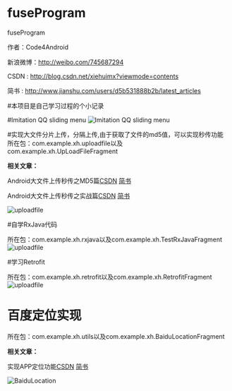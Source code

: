 # fuseProgram
fuseProgram

   作者：Code4Android

   新浪微博：http://weibo.com/745687294

   CSDN  :    http://blog.csdn.net/xiehuimx?viewmode=contents

   简书   :   http://www.jianshu.com/users/d5b531888b2b/latest_articles

#本项目是自己学习过程的个小记录

#Imitation QQ sliding menu
![Imitation QQ sliding menu](https://github.com/xiehui999/fuseProgram/blob/master/images/menu.gif)

#实现大文件分片上传，分隔上传,由于获取了文件的md5值，可以实现秒传功能
所在包：com.example.xh.uploadfile以及com.example.xh.UpLoadFileFragment

**相关文章：**

Android大文件上传秒传之MD5篇[CSDN](http://blog.csdn.net/xiehuimx/article/details/52928019)       [简书](http://www.jianshu.com/p/1e5ff0e4b700)

Android大文件上传秒传之实战篇[CSDN](http://blog.csdn.net/xiehuimx/article/details/53125800)     [简书](http://www.jianshu.com/p/7ca86f9e9af3)

![uploadfile](https://github.com/xiehui999/fuseProgram/blob/master/images/uploadfile.gif)

#自学RxJava代码

所在包：com.example.xh.rxjava以及com.example.xh.TestRxJavaFragment
![uploadfile](https://github.com/xiehui999/fuseProgram/blob/master/images/rxjava.gif)


#学习Retrofit

所在包：com.example.xh.retrofit以及com.example.xh.RetrofitFragment
![uploadfile](https://github.com/xiehui999/fuseProgram/blob/master/images/retrofit.gif)

# 百度定位实现

所在包：com.example.xh.utils以及com.example.xh.BaiduLocationFragment

**相关文章：**

实现APP定位功能[CSDN](http://blog.csdn.net/xiehuimx/article/details/53349225)          [简书](http://www.jianshu.com/p/3321ad7bdbe3)


![BaiduLocation](https://github.com/xiehui999/fuseProgram/blob/master/images/baidulocation.png)
